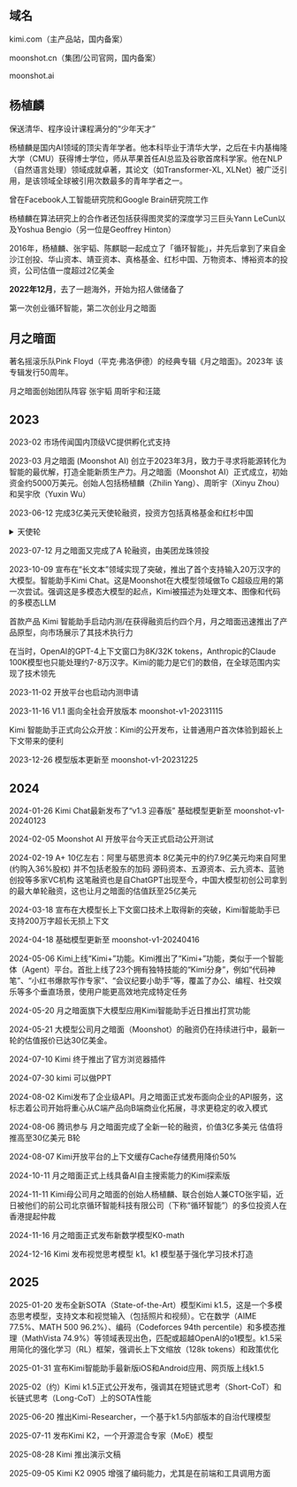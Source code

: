 ## 域名

kimi.com（主产品站，国内备案）

moonshot.cn（集团/公司官网，国内备案）

moonshot.ai

## 杨植麟

保送清华、程序设计课程满分的“少年天才”

杨植麟是国内AI领域的顶尖青年学者。他本科毕业于清华大学，之后在卡内基梅隆大学（CMU）获得博士学位，师从苹果首任AI总监及谷歌首席科学家。他在NLP（自然语言处理）领域成就卓著，其论文（如Transformer-XL, XLNet）被广泛引用，是该领域全球被引用次数最多的青年学者之一。

曾在Facebook人工智能研究院和Google Brain研究院工作

杨植麟在算法研究上的合作者还包括获得图灵奖的深度学习三巨头Yann LeCun以及Yoshua Bengio（另一位是Geoffrey Hinton）

2016年，杨植麟、张宇韬、陈麒聪一起成立了「循环智能」，并先后拿到了来自金沙江创投、华山资本、靖亚资本、真格基金、红杉中国、万物资本、博裕资本的投资，公司估值一度超过2亿美金

**2022年12月**，去了一趟海外，开始为招人做储备了

第一次创业循环智能，第二次创业月之暗面

## 月之暗面

著名摇滚乐队Pink Floyd（平克·弗洛伊德）的经典专辑《月之暗面》。2023年 该专辑发行50周年。

月之暗面创始团队阵容 张宇韬 周昕宇和汪箴

## 2023

2023-02 市场传闻国内顶级VC提供孵化式支持

2023-03 月之暗面 (Moonshot AI) 创立于2023年3月，致力于寻求将能源转化为智能的最优解，打造全能新质生产力。月之暗面（Moonshot AI）正式成立，初始资金约5000万美元。创始人包括杨植麟（Zhilin Yang）、周昕宇（Xinyu Zhou）和吴宇欣（Yuxin Wu）

2023-06-12 完成3亿美元天使轮融资，投资方包括真格基金和红杉中国

<details>
  <summary>天使轮</summary>
完成总额超2亿美元（约20亿人民币）的巨额天使轮融资

分析与背景：
    投资方：此轮融资由红杉中国（Sequoia China）、真格基金（ZhenFund）领投，今日资本（Capital Today）、美团龙珠（Meituan Longzhu）、蓝驰创投（BlueRun Ventures）等知名机构跟投。
    市场意义：这笔融资在当时创下了国内AI领域天使轮融资的最高纪录。一家成立仅三个月、尚未发布任何产品的初创公司能获得如此规模的投资，充分说明了资本市场对创始人杨植麟及其团队技术实力的极度认可。这不仅为公司提供了充足的弹药进行人才招募和算力储备，也使其从一开始就成为大模型赛道的明星企业。
</details>


2023-07-12 月之暗面又完成了A 轮融资，由美团龙珠领投

2023-10-09 宣布在“长文本”领域实现了突破，推出了首个支持输入20万汉字的大模型。智能助手Kimi Chat。这是Moonshot在大模型领域做To C超级应用的第一次尝试。强调这是多模态大模型的起点，Kimi被描述为处理文本、图像和代码的多模态LLM

首款产品 Kimi 智能助手启动内测/在获得融资后约四个月，月之暗面迅速推出了产品原型，向市场展示了其技术执行力

在当时，OpenAI的GPT-4上下文窗口为8K/32K tokens，Anthropic的Claude 100K模型也只能处理约7-8万汉字。Kimi的能力是它们的数倍，在全球范围内实现了技术领先

2023-11-02 开放平台也启动内测申请

2023-11-16 V1.1 面向全社会开放版本 moonshot-v1-20231115

Kimi 智能助手正式向公众开放：Kimi的公开发布，让普通用户首次体验到超长上下文带来的便利

2023-12-26 模型版本更新至 moonshot-v1-20231225

## 2024

2024-01-26 Kimi Chat最新发布了“v1.3 迎春版” 基础模型更新至 moonshot-v1-20240123

2024-02-05 Moonshot AI 开放平台今天正式启动公开测试

2024-02-19 A+ 10亿左右：阿里与砺思资本 8亿美元中的约7.9亿美元均来自阿里(约购入36%股权) 并不包括老股东的加码 源码资本、五源资本、云九资本、蓝驰创投等多家VC机构 这笔融资也是自ChatGPT出现至今，中国大模型初创公司拿到的最大单轮融资，这也让月之暗面的估值跃至25亿美元

2024-03-18 宣布在大模型长上下文窗口技术上取得新的突破，Kimi智能助手已支持200万字超长无损上下文

2024-04-18 基础模型更新至 moonshot-v1-20240416

2024-05-06 Kimi上线“Kimi+”功能。Kimi推出了“Kimi+”功能，类似于一个智能体（Agent）平台。首批上线了23个拥有独特技能的“Kimi分身”，例如“代码神笔”、“小红书爆款写作专家”、“会议纪要小助手”等，覆盖了办公、编程、社交娱乐等多个垂直场景，使用户能更高效地完成特定任务

2024-05-20 月之暗面旗下大模型应用Kimi智能助手近日推出打赏功能

2024-05-21 大模型公司月之暗面（Moonshot）的融资仍在持续进行中，最新一轮的估值报价已达30亿美金。

2024-07-10 Kimi 终于推出了官方浏览器插件

2024-07-30 kimi 可以做PPT

2024-08-02 Kimi发布了企业级API。月之暗面正式发布面向企业的API服务，这标志着公司开始将重心从C端产品向B端商业化拓展，寻求更稳定的收入模式

2024-08-06 腾讯参与 月之暗面完成了全新一轮的融资，价值3亿多美元 估值将推高至30亿美元 B轮

2024-08-07 Kimi开放平台的上下文缓存Cache存储费用降价50%

2024-10-11 月之暗面正式上线具备AI自主搜索能力的Kimi探索版

2024-11-11 Kimi母公司月之暗面的创始人杨植麟、联合创始人兼CTO张宇韬，近日被他们的前公司北京循环智能科技有限公司（下称“循环智能”）的多位投资人在香港提起仲裁

2024-11-16 月之暗面正式发布新数学模型K0-math

2024-12-16 Kimi 发布视觉思考模型 k1。k1 模型基于强化学习技术打造

## 2025

2025-01-20 发布全新SOTA（State-of-the-Art）模型Kimi k1.5，这是一个多模态思考模型，支持文本和视觉输入（包括照片和视频）。它在数学（AIME 77.5%、MATH 500 96.2%）、编码（Codeforces 94th percentile）和多模态推理（MathVista 74.9%）等领域表现出色，匹配或超越OpenAI的o1模型。k1.5采用简化的强化学习（RL）框架，强调长上下文缩放（128k tokens）和政策优化

2025-01-31 宣布Kimi智能助手最新版iOS和Android应用、网页版上线k1.5

2025-02（约）Kimi k1.5正式公开发布，强调其在短链式思考（Short-CoT）和长链式思考（Long-CoT）上的SOTA性能

2025-06-20 推出Kimi-Researcher，一个基于k1.5内部版本的自治代理模型

2025-07-11 发布Kimi K2，一个开源混合专家（MoE）模型

2025-08-28 Kimi 推出演示文稿

2025-09-05 Kimi K2 0905 增强了编码能力，尤其是在前端和工具调用方面
